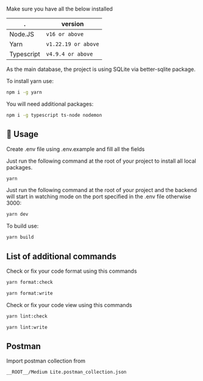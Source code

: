 Make sure you have all the below installed

. | version
--- |-----------
Node.JS | `v16 or above`
Yarn | `v1.22.19 or above`
Typescript | `v4.9.4 or above`

As the main database, the project is using SQLite via better-sqlite package.

To install yarn use:
```sh
npm i -g yarn
```

You will need additional packages:
```sh
npm i -g typescript ts-node nodemon
```

## 🚀 Usage

Create .env file using .env.example and fill all the fields


Just run the following command at the root of your project to install all local packages.

```sh
yarn
```

Just run the following command at the root of your project and the backend will start in watching mode on the port specified in the .env file otherwise 3000:
```sh
yarn dev
```

To build use:

```sh
yarn build
```

## List of additional commands

Check or fix your code format using this commands

```sh
yarn format:check
```
```sh
yarn format:write
```

Check or fix your code view using this commands

```sh
yarn lint:check
```
```sh
yarn lint:write
```

## Postman

Import postman collection from
</br>
```
__ROOT__/Medium Lite.postman_collection.json
```